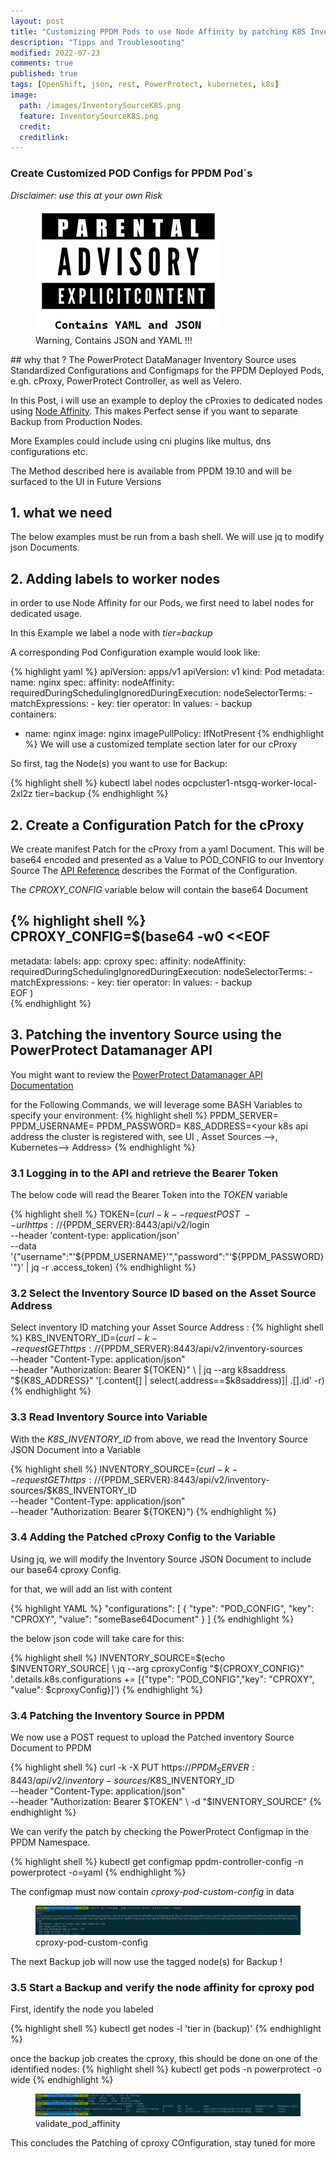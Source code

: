 ```yaml
---
layout: post
title: "Customizing PPDM Pods to use Node Affinity by patching K8S Inventory Source"
description: "Tipps and Troublesooting"
modified: 2022-07-23
comments: true
published: true
tags: [OpenShift, json, rest, PowerProtect, kubernetes, k8s]
image:
  path: /images/InventorySourceK8S.png
  feature: InventorySourceK8S.png
  credit: 
  creditlink: 
---
```

### Create Customized POD Configs for PPDM Pod´s
*Disclaimer: use this at your own Risk*  
<figure class="full">
	<img src="/images/parental_advisory.png" alt="">
	<figcaption>Warning, Contains JSON and YAML !!!</figcaption>
</figure>
## why that ?
The PowerProtect DataManager Inventory Source uses Standardized Configurations and Configmaps for the PPDM Deployed Pods, e.gh. cProxy, PowerProtect Controller, as well as Velero.

In this Post, i will use an example to deploy the cProxies to dedicated nodes using [Node Affinity](https://kubernetes.io/docs/tasks/configure-pod-container/assign-pods-nodes-using-node-affinity/). This makes Perfect sense if you want to separate Backup from Production Nodes.

More Examples could include using cni plugins like multus, dns configurations etc.

The Method described here is available from PPDM 19.10 and will be surfaced to the UI in Future Versions 

## 1. what we need
The below examples must be run from a bash shell. We will use jq to modify json Documents.

## 2. Adding labels to worker nodes
in order to use Node Affinity for our Pods, we first need to label nodes for dedicated usage.

In this Example we label a node with *tier=backup*

A corresponding Pod Configuration example would look like:

{% highlight yaml %}
apiVersion: apps/v1
apiVersion: v1
kind: Pod
metadata:
  name: nginx
spec:
  affinity:
    nodeAffinity:
      requiredDuringSchedulingIgnoredDuringExecution:
        nodeSelectorTerms:
        - matchExpressions:
          - key: tier
            operator: In
            values:
            - backup            
  containers:
  - name: nginx
    image: nginx
    imagePullPolicy: IfNotPresent
{% endhighlight %}
We will use a customized template section later for our cProxy

So first, tag the Node(s) you want to use for Backup:

{% highlight shell %}
kubectl label nodes ocpcluster1-ntsgq-worker-local-2xl2z tier=backup
{% endhighlight %}


## 2. Create a Configuration Patch for the cProxy
We create manifest Patch for the cProxy from a yaml Document.
This will be base64 encoded and presented as a Value to POD_CONFIG to our Inventory Source
The [API Reference](https://developer.dell.com/apis/4378/versions/19.11/reference/ppdm-public.oas2.yaml/components/schemas/InventorySourceK8s) describes the Format of the Configuration.

The *CPROXY_CONFIG* variable below will contain the base64 Document

{% highlight shell %}
CPROXY_CONFIG=$(base64 -w0 <<EOF
---
metadata:
  labels:
    app: cproxy
spec:
  affinity:
    nodeAffinity:
      requiredDuringSchedulingIgnoredDuringExecution:
        nodeSelectorTerms:
        - matchExpressions:
          - key: tier
            operator: In
            values:
            - backup      
EOF
)    
{% endhighlight %}

## 3. Patching the inventory Source using the PowerProtect Datamanager API
You might want to review the [PowerProtect Datamanager API Documentation](https://developer.dell.com/apis/4378/versions/19.11/docs/introduction.md)

for the Following Commands, we will leverage some BASH Variables to specify your environment:
{% highlight shell %}
PPDM_SERVER=<your ppdm fqdn>
PPDM_USERNAME=<your ppdm username>
PPDM_PASSWORD=<your ppdm password>
K8S_ADDRESS=<your k8s api address the cluster is registered with, see UI , Asset Sources -->, Kubernetes--> Address>
{% endhighlight %}

### 3.1 Logging in to the API and retrieve the Bearer Token
The below code will read the Bearer Token into the *TOKEN* variable

{% highlight shell %}
TOKEN=$(curl -k --request POST \
  --url https://${PPDM_SERVER}:8443/api/v2/login \
  --header 'content-type: application/json' \
  --data '{"username":"'${PPDM_USERNAME}'","password":"'${PPDM_PASSWORD}'"}' | jq -r .access_token)
{% endhighlight %}


### 3.2 Select the Inventory Source ID based on the Asset Source Address 

Select inventory ID matching your Asset Source Address :
{% highlight shell %}
K8S_INVENTORY_ID=$(curl -k --request GET https://${PPDM_SERVER}:8443/api/v2/inventory-sources \
--header "Content-Type: application/json" \
--header "Authorization: Bearer ${TOKEN}" \
| jq --arg k8saddress "${K8S_ADDRESS}" '[.content[] | select(.address==$k8saddress)]| .[].id' -r)
{% endhighlight %}

### 3.3 Read Inventory Source into Variable

With the *K8S_INVENTORY_ID* from above, we read the Inventory Source JSON Document into a Variable

{% highlight shell %}
INVENTORY_SOURCE=$(curl -k --request GET https://${PPDM_SERVER}:8443/api/v2/inventory-sources/$K8S_INVENTORY_ID \
--header "Content-Type: application/json" \
--header "Authorization: Bearer ${TOKEN}")
{% endhighlight %}


### 3.4 Adding the Patched cProxy Config to the Variable

Using jq, we will modify the Inventory Source JSON Document to include our base64 cproxy Config.

for that, we will add an list with content 

{% highlight YAML %}
"configurations": [
        {
          "type": "POD_CONFIG",
          "key": "CPROXY",
          "value": "someBase64Document"
        }
      ]
{% endhighlight %}

the below json code will take care for this:

{% highlight shell %}
INVENTORY_SOURCE=$(echo $INVENTORY_SOURCE| \
 jq --arg cproxyConfig "${CPROXY_CONFIG}" '.details.k8s.configurations += [{"type": "POD_CONFIG","key": "CPROXY", "value": $cproxyConfig}]')
{% endhighlight %}

### 3.4 Patching the Inventory Source in PPDM

We now use a POST request to upload the Patched inventory Source Document to PPDM

{% highlight shell %}
curl -k -X PUT https://${PPDM_SERVER}:8443/api/v2/inventory-sources/$K8S_INVENTORY_ID \
--header "Content-Type: application/json" \
--header "Authorization: Bearer $TOKEN" \
-d "$INVENTORY_SOURCE"
{% endhighlight %}

We can verify the patch by checking the PowerProtect Configmap in the PPDM Namespace.

{% highlight shell %}
kubectl get configmap  ppdm-controller-config -n powerprotect -o=yaml
{% endhighlight %}


The configmap must now contain *cproxy-pod-custom-config* in data

<figure class="full">
	<img src="/images/patched-cproxy.png" alt="cproxy-pod-custom-config">
	<figcaption>cproxy-pod-custom-config</figcaption>
</figure>


The next Backup job will now use the tagged node(s) for Backup !

### 3.5 Start a Backup and verify the node affinity for cproxy pod

First, identify the node you labeled

{% highlight shell %}
kubectl get nodes -l 'tier in (backup)'
{% endhighlight %}

once the backup job creates the cproxy, this should be done on one of the identified nodes:
{% highlight shell %}
kubectl get pods -n powerprotect -o wide
{% endhighlight %}



<figure class="full">
	<img src="/images/validate_pod_affinity.png" alt="cproxy-pod-custom-config">
	<figcaption>validate_pod_affinity</figcaption>
</figure>


This concludes the Patching of cproxy COnfiguration, stay tuned for more
